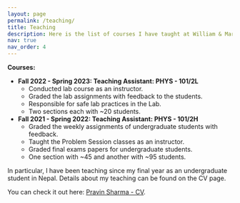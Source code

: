 ```yaml
---
layout: page
permalink: /teaching/
title: Teaching
description: Here is the list of courses I have taught at William & Mary.
nav: true
nav_order: 4
---
```


**Courses:**

* **Fall 2022 - Spring 2023: Teaching Assistant: PHYS - 101/2L**
  - Conducted lab course as an instructor.
  - Graded the lab assignments with feedback to the students.
  - Responsible for safe lab practices in the Lab.
  - Two sections each with ~20 students.
* **Fall 2021 - Spring 2022: Teaching Assistant: PHYS - 101/2H**
  - Graded the weekly assignments of undergraduate students with feedback.
  - Taught the Problem Session classes as an instructor.
  - Graded final exams papers for undergraduate students.
  - One section with ~45 and another with ~95 students.

In particular, I have been teaching since my final year as an undergraduate student in Nepal. Details about my teaching can be found on the CV page. 

You can check it out here: [Pravin Sharma - CV](https://pravinsharma.com.np/cv).
